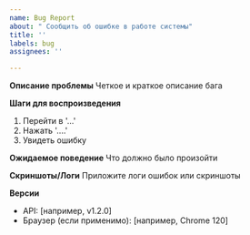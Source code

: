 ```yaml
---
name: Bug Report
about: " Сообщить об ошибке в работе системы"
title: ''
labels: bug
assignees: ''

---
```


**Описание проблемы**
Четкое и краткое описание бага

**Шаги для воспроизведения**
1. Перейти в '...'
2. Нажать '....'
3. Увидеть ошибку

**Ожидаемое поведение**
Что должно было произойти

**Скриншоты/Логи**
Приложите логи ошибок или скриншоты

**Версии**
- API: [например, v1.2.0]
- Браузер (если применимо): [например, Chrome 120]
